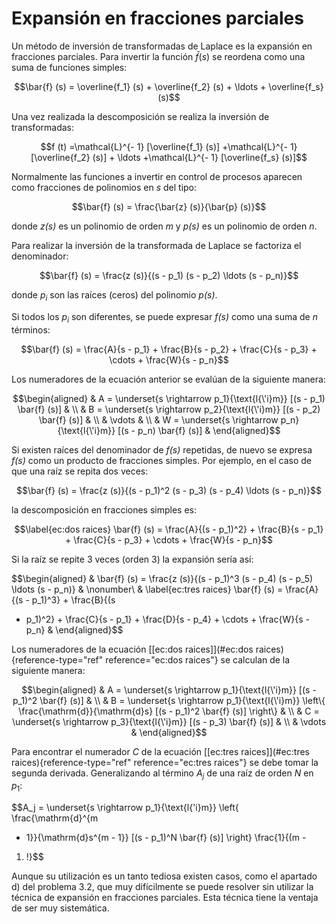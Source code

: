 # Expansión en fracciones parciales

Un método de inversión de transformadas de Laplace es la expansión en
fracciones parciales. Para invertir la función $\bar{f} (s)$ se reordena
como una suma de funciones simples:

$$\bar{f} (s) = \overline{f_1} (s) + \overline{f_2} (s) + \ldots +
   \overline{f_s} (s)$$

Una vez realizada la descomposición se realiza la inversión de
transformadas:

$$f (t) =\mathcal{L}^{- 1} [\overline{f_1} (s)] +\mathcal{L}^{- 1}
   [\overline{f_2} (s)] + \ldots +\mathcal{L}^{- 1} [\overline{f_s} (s)]$$

Normalmente las funciones a invertir en control de procesos aparecen
como fracciones de polinomios en *s* del tipo:

$$\bar{f} (s) = \frac{\bar{z} (s)}{\bar{p} (s)}$$

donde *z(s)* es un
polinomio de orden *m* y *p(s)* es un polinomio de orden *n*.

Para realizar la inversión de la transformada de Laplace se factoriza el
denominador:

$$\bar{f} (s) = \frac{z (s)}{(s - p_1)  (s - p_2) \ldots (s - p_n)}$$

donde $p_i$ son las raíces (ceros) del polinomio *p(s)*.

Si todos los $p_i$ son diferentes, se puede expresar *f(s)* como una
suma de *n* términos:

$$\bar{f} (s) = \frac{A}{s - p_1} + \frac{B}{s - p_2} + \frac{C}{s - p_3} +
   \cdots + \frac{W}{s - p_n}$$

Los numeradores de la ecuación anterior se evalúan de la siguiente
manera: 

$$\begin{aligned}
  & A = \underset{s \rightarrow p_1}{\text{l{\'i}m}} [(s - p_1) \bar{f} (s)]
  & \\
  & B = \underset{s \rightarrow p_2}{\text{l{\'i}m}} [(s - p_2) \bar{f} (s)]
  & \\
  & \vdots & \\
  & W = \underset{s \rightarrow p_n}{\text{l{\'i}m}} [(s - p_n) \bar{f} (s)]
  & \end{aligned}$$

Si existen raíces del denominador de *f(s)* repetidas, de nuevo se
expresa *f(s)* como un producto de fracciones simples. Por ejemplo, en
el caso de que una raíz se repita dos veces:

$$\bar{f} (s) = \frac{z (s)}{(s - p_1)^2  (s - p_3)  (s - p_4) \ldots (s -
   p_n)}$$
   
la descomposición en fracciones simples es:

$$\label{ec:dos raices} \bar{f} (s) = \frac{A}{(s - p_1)^2} + \frac{B}{s -
  p_1} + \frac{C}{s - p_3} + \cdots + \frac{W}{s - p_n}$$

Si la raíz se repite 3 veces (orden 3) la expansión sería así:

$$\begin{aligned}
  & \bar{f} (s) = \frac{z (s)}{(s - p_1)^3  (s - p_4)  (s - p_5) \ldots (s -
  p_n)} &  \nonumber\\
  & \label{ec:tres raices} \bar{f} (s) = \frac{A}{(s - p_1)^3} + \frac{B}{(s
  - p_1)^2} + \frac{C}{s - p_1} + \frac{D}{s - p_4} + \cdots + \frac{W}{s -
  p_n} & \end{aligned}$$

Los numeradores de la ecuación
[\[ec:dos raices\]](#ec:dos raices){reference-type="ref"
reference="ec:dos raices"} se calculan de la siguiente manera:

$$\begin{aligned}
  & A = \underset{s \rightarrow p_1}{\text{l{\'i}m}} [(s - p_1)^2  \bar{f}
  (s)] & \\
  & B = \underset{s \rightarrow p_1}{\text{l{\'i}m}} \left\{
  \frac{\mathrm{d}}{\mathrm{d}s} [(s - p_1)^2  \bar{f} (s)] \right\} & \\
  & C = \underset{s \rightarrow p_3}{\text{l{\'i}m}} [(s - p_3) \bar{f} (s)]
  & \\
  & \vdots & \end{aligned}$$ 
  
Para encontrar el numerador *C* de la
ecuación [\[ec:tres raices\]](#ec:tres raices){reference-type="ref"
reference="ec:tres raices"} se debe tomar la segunda derivada.
Generalizando al término $A_j$ de una raíz de orden *N* en $p_1$:

$$A_j = \underset{s \rightarrow p_1}{\text{l{\'i}m}} \left\{ \frac{\mathrm{d}^{m
   - 1}}{\mathrm{d}s^{m - 1}}  [(s - p_1)^N  \bar{f} (s)] \right\}  \frac{1}{(m -
   1) !}$$

Aunque su utilización es un tanto tediosa existen casos, como el
apartado d) del problema 3.2, que muy difícilmente se puede resolver sin
utilizar la técnica de expansión en fracciones parciales. Esta técnica
tiene la ventaja de ser muy sistemática.